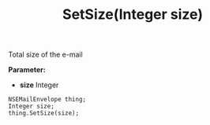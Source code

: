 ﻿---
uid: crmscript_ref_NSEMailEnvelope_SetSize
title: SetSize(Integer size)
intellisense: NSEMailEnvelope.SetSize
keywords: NSEMailEnvelope, GetSize
so.topic: reference
---

Total size of the e-mail

**Parameter:** 
 - **size** Integer

```crmscript
NSEMailEnvelope thing;
Integer size;
thing.SetSize(size);
```

